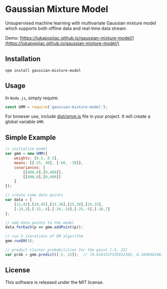 Gaussian Mixture Model
======================

Unsupervised machine learning with multivariate Gaussian mixture model
which supports both offline data and real-time data stream.

Demo: [https://lukapopijac.github.io/gaussian-mixture-model/](https://lukapopijac.github.io/gaussian-mixture-model/)

Installation
------------

```
npm install gaussian-mixture-model
```


Usage
-----
In `Node.js`, simply require:
```javascript
const GMM = require('gaussian-mixture-model');
```

For browser use, include [dist/gmm.js](https://github.com/lukapopijac/gaussian-mixture-model/blob/master/dist/gmm.js) 
file in your project. It will create a global variable `GMM`.


Simple Example
--------------
```javascript
// initialize model
var gmm = new GMM({
	weights: [0.5, 0.5],
	means: [[-25, 40], [-60, -30]],
	covariances: [
		[[400,0],[0,400]],
		[[400,0],[0,400]]
	]
});

// create some data points
var data = [
	[11,42],[19,45],[15,36],[25,38],[24,33],
	[-24,3],[-31,-4],[-34,-14],[-25,-5],[-16,7]
];

// add data points to the model
data.forEach(p => gmm.addPoint(p));

// run 5 iterations of EM algorithm
gmm.runEM(5);

// predict cluster probabilities for the point [-5, 25]
var prob = gmm.predict([-5, 25]);  // [0.8161537535012302, 0.1838462464987699]
```


License
-------
This software is released under the MIT license.
